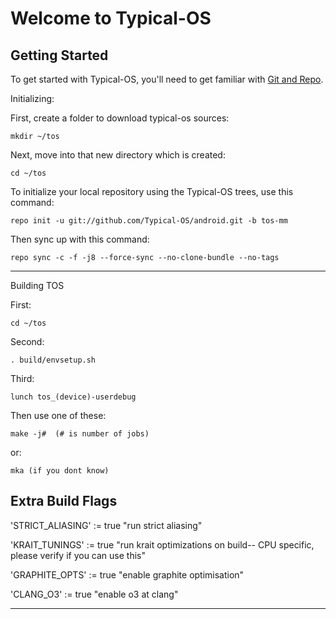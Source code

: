 Welcome to Typical-OS
===========
Getting Started
---------------

To get started with Typical-OS, you'll need to get familiar with
[Git and Repo](http://source.android.com/download/using-repo).

Initializing:

First, create a folder to download typical-os sources: 

	mkdir ~/tos 

Next, move into that new directory which is created:

	cd ~/tos

To initialize your local repository using the Typical-OS trees, use this command:

	repo init -u git://github.com/Typical-OS/android.git -b tos-mm

Then sync up with this command:

    repo sync -c -f -j8 --force-sync --no-clone-bundle --no-tags
	


-------------
 
Building TOS

First:

	cd ~/tos

Second:

	. build/envsetup.sh

Third:

	lunch tos_(device)-userdebug

Then use one of these: 

	make -j#  (# is number of jobs)

or:

	mka (if you dont know)
	
Extra Build Flags
-----------------

'STRICT_ALIASING' := true "run strict aliasing"

'KRAIT_TUNINGS' := true "run krait optimizations on build-- CPU specific, please verify if you can use this"

'GRAPHITE_OPTS' := true "enable graphite optimisation"

'CLANG_O3' := true "enable o3 at clang"

-------------
